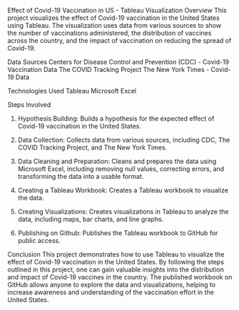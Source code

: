 Effect of Covid-19 Vaccination in US - Tableau Visualization
Overview
This project visualizes the effect of Covid-19 vaccination in the United States using Tableau. The visualization uses data from various sources to show the number of vaccinations administered, the distribution of vaccines across the country, and the impact of vaccination on reducing the spread of Covid-19.

Data Sources
Centers for Disease Control and Prevention (CDC) - Covid-19 Vaccination Data
The COVID Tracking Project
The New York Times - Covid-19 Data

Technologies Used
Tableau
Microsoft Excel

Steps Involved
1. Hypothesis Building:
Builds a hypothesis for the expected effect of Covid-19 vaccination in the United States.

2. Data Collection:
Collects data from various sources, including CDC, The COVID Tracking Project, and The New York Times.

3. Data Cleaning and Preparation:
Cleans and prepares the data using Microsoft Excel, including removing null values, correcting errors, and transforming the data into a usable format.

4. Creating a Tableau Workbook:
Creates a Tableau workbook to visualize the data.

5. Creating Visualizations:
Creates visualizations in Tableau to analyze the data, including maps, bar charts, and line graphs.

6. Publishing on Github:
Publishes the Tableau workbook to GitHub for public access.

Conclusion
This project demonstrates how to use Tableau to visualize the effect of Covid-19 vaccination in the United States. By following the steps outlined in this project, one can gain valuable insights into the distribution and impact of Covid-19 vaccines in the country. The published workbook on GitHub allows anyone to explore the data and visualizations, helping to increase awareness and understanding of the vaccination effort in the United States.

